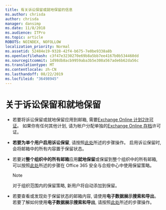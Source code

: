 ```yaml
---
title: 有关诉讼保留或就地保留的信息
ms.author: chrisda
author: chrisda
manager: dansimp
ms.date: 11/8/2018
ms.audience: ITPro
ms.topic: article
ROBOTS: NOINDEX, NOFOLLOW
localization_priority: Normal
ms.assetid: 52484e19-9328-42f4-b675-7e0be9338a8b
ms.openlocfilehash: c3f47e3230270e69b8a5bb7ee4167b0b534460dd
ms.sourcegitcommit: 1d98db8acb9959aba3b5e308a567ade6b62da56c
ms.translationtype: MT
ms.contentlocale: zh-CN
ms.lasthandoff: 08/22/2019
ms.locfileid: "36498945"
---
```

# <a name="about-litigation-holds-and-in-place-holds"></a>关于诉讼保留和就地保留

- 若要将诉讼保留或就地保留应用到邮箱, 需要[Exchange Online 计划2许可证](https://docs.microsoft.com/office365/servicedescriptions/office-365-platform-service-description/office-365-plan-options)。 如果你有任何其他计划, 请为帐户分配单独的[Exchange Online 存档](https://docs.microsoft.com/office365/servicedescriptions/exchange-online-archiving-service-description/exchange-online-archiving-service-description)许可证。 
    
- **若要为单个用户启用诉讼保留**, 请按照[此处](https://docs.microsoft.com/office365/SecurityCompliance/place-a-mailbox-on-litigation-hold)所述的步骤操作。 启用诉讼保留时, 会将邮箱中的所有内容置于保留状态。
    
- 若要对**整个组织中的所有邮箱**应用**就地保留**或保留到整个组织中的所有邮箱, 可以按照[此处](https://docs.microsoft.com/Office365/securitycompliance/retention-policies )所述的步骤在 Office 365 安全与合规中心中使用保留策略。
    
    > [!NOTE]
    > 对于组织范围内的保留策略, 新用户将自动添加到保留。 
  
- 若要查看或发现处于保留状态的邮箱内容, 请使用**电子数据展示搜索和导出**。 若要了解如何使用**电子数据展示搜索和导出**, 请按照[此处](https://docs.microsoft.com/office365/securitycompliance/export-search-results)所述的步骤操作。
    

